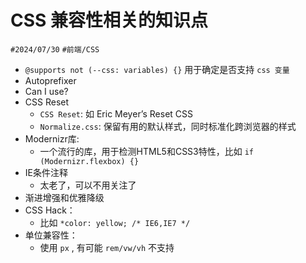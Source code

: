 
# CSS 兼容性相关的知识点


`#2024/07/30` `#前端/CSS`  

- `@supports not (--css: variables) {}` 用于确定是否支持 `css 变量`
- Autoprefixer
- Can I use?
- CSS Reset
   - `CSS Reset`: 如 Eric Meyer’s Reset CSS
   - `Normalize.css`: 保留有用的默认样式，同时标准化跨浏览器的样式
- Modernizr库: 
	- 一个流行的库，用于检测HTML5和CSS3特性，比如 `if (Modernizr.flexbox) {} `
- IE条件注释
	- 太老了，可以不用关注了
- 渐进增强和优雅降级
- CSS Hack：
	- 比如 `*color: yellow; /* IE6,IE7 */`
- 单位兼容性：
	- 使用 `px` , 有可能 `rem/vw/vh` 不支持

